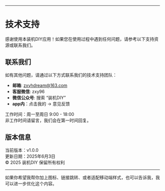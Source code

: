 
---

# 技术支持

感谢使用本装机DIY应用！如果您在使用过程中遇到任何问题，请参考以下支持资源或联系我们。

## 联系我们

如有其他问题，请通过以下方式联系我们的技术支持团队：

- **邮箱**: zxyhdream@163.com
- **客服微信**: zxy96
- **微信公众号**: 搜索 “装机DIY”
- **app内**：点击我的 -> 意见反馈

工作时间：周一至周日 9:00 - 18:00  
非工作时间请留言，我们会在第一时间回复。

## 版本信息

当前版本：v1.0.0  
更新日期：2025年6月3日  
© 2025 装机DIY 保留所有权利

---

如果你希望我帮你加上图标、链接跳转、或者适配移动端样式，也可以告诉我，我可以进一步优化这个内容。